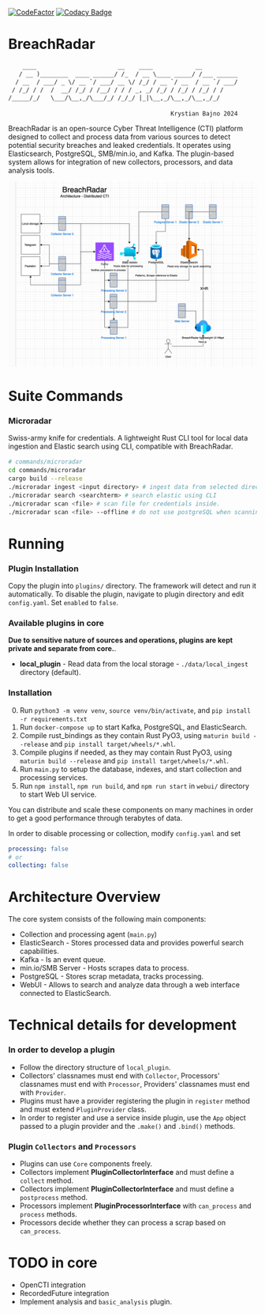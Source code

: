 [![CodeFactor](https://www.codefactor.io/repository/github/krystianbajno/breachradar-suite/badge)](https://www.codefactor.io/repository/github/krystianbajno/breachradar-suite)
[![Codacy Badge](https://app.codacy.com/project/badge/Grade/349279ed04b94323928355065a9ede7f)](https://app.codacy.com/gh/krystianbajno/breachradar-suite/dashboard?utm_source=gh&utm_medium=referral&utm_content=&utm_campaign=Badge_grade)

# BreachRadar
```
    ____                       __    ____            __          
   / __ )________  ____ ______/ /_  / __ \____ _____/ /___ ______
  / __  / ___/ _ \/ __ `/ ___/ __ \/ /_/ / __ `/ __  / __ `/ ___/
 / /_/ / /  /  __/ /_/ / /__/ / / / _, _/ /_/ / /_/ / /_/ / /    
/_____/_/   \___/\__,_/\___/_/ /_/_/ |_|\__,_/\__,_/\__,_/_/     

                                              Krystian Bajno 2024
```

BreachRadar is an open-source Cyber Threat Intelligence (CTI) platform designed to collect and process data from various sources to detect potential security breaches and leaked credentials. It operates using Elasticsearch, PostgreSQL, SMB/min.io, and Kafka. The plugin-based system allows for integration of new collectors, processors, and data analysis tools.

<img src="https://raw.githubusercontent.com/krystianbajno/krystianbajno/main/img/breachradar-arch.png"/>

# Suite Commands
### Microradar
Swiss-army knife for credentials. A lightweight Rust CLI tool for local data ingestion and Elastic search using CLI, compatible with BreachRadar.

```bash
# commands/microradar
cd commands/microradar
cargo build --release
./microradar ingest <input directory> # ingest data from selected directory
./microradar search <searchterm> # search elastic using CLI
./microradar scan <file> # scan file for credentials inside.
./microradar scan <file> --offline # do not use postgreSQL when scanning
```

# Running
### Plugin Installation
Copy the plugin into `plugins/` directory. The framework will detect and run it automatically. To disable the plugin, navigate to plugin directory and edit `config.yaml`. Set `enabled` to `false`.

### Available plugins in core
**Due to sensitive nature of sources and operations, plugins are kept private and separate from core.**.
- **local_plugin** - Read data from the local storage - `./data/local_ingest` directory (default).

### Installation
0. Run `python3 -m venv venv`, `source venv/bin/activate`, and `pip install -r requirements.txt`
1. Run `docker-compose up` to start Kafka, PostgreSQL, and ElasticSearch.
2. Compile rust_bindings as they contain Rust PyO3, using `maturin build --release` and `pip install target/wheels/*.whl`.
3. Compile plugins if needed, as they may contain Rust PyO3, using `maturin build --release` and `pip install target/wheels/*.whl`.
4. Run `main.py` to setup the database, indexes, and start collection and processing services.
5. Run `npm install`, `npm run build`, and `npm run start` in `webui/` directory to start Web UI service.

You can distribute and scale these components on many machines in order to get a good performance through terabytes of data.

In order to disable processing or collection, modify `config.yaml` and set

```yaml
processing: false
# or
collecting: false
```

# Architecture Overview
The core system consists of the following main components:

- Collection and processing agent (`main.py`)
- ElasticSearch - Stores processed data and provides powerful search capabilities.
- Kafka - Is an event queue.
- min.io/SMB Server - Hosts scrapes data to process.
- PostgreSQL - Stores scrap metadata, tracks processing.
- WebUI - Allows to search and analyze data through a web interface connected to ElasticSearch.


# Technical details for development
### In order to develop a plugin
- Follow the directory structure of `local_plugin`.
- Collectors' classnames must end with `Collector`, Processors' classnames must end with `Processor`, Providers' classnames must end with `Provider`.
- Plugins must have a provider registering the plugin in `register` method and must extend `PluginProvider` class.
- In order to register and use a service inside plugin, use the `App` object passed to a plugin provider and the `.make()` and `.bind()` methods.

### Plugin `Collectors` and `Processors`
- Plugins can use `Core` components freely.
- Collectors implement **PluginCollectorInterface** and must define a `collect` method.
- Collectors implement **PluginCollectorInterface** and must define a `postprocess` method.
- Processors implement **PluginProcessorInterface** with `can_process` and `process` methods.
- Processors decide whether they can process a scrap based on `can_process`.

# TODO in core
- OpenCTI integration
- RecordedFuture integration
- Implement analysis and `basic_analysis` plugin.
